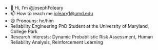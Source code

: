 - 👋 Hi, I’m @josephFoleary
- 📫 How to reach me joleary1@umd.edu
- 😄 Pronouns: he/him
- Reliability Engineering PhD Student at the University of Maryland, College Park
- Research interests: Dynamic Probabilistic Risk Assessment, Human Reliability Analysis, Reinforcement Learning

<!---
josephFoleary/josephFoleary is a ✨ special ✨ repository because its `README.md` (this file) appears on your GitHub profile.
You can click the Preview link to take a look at your changes.
--->
